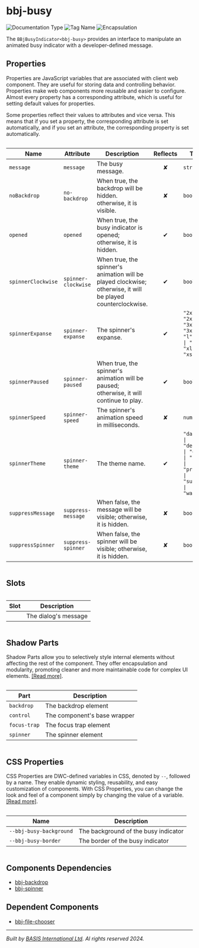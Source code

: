 # bbj-busy
![Documentation Type](https://img.shields.io/badge/Documentation-web--components-%23006aff) ![Tag Name](https://img.shields.io/badge/Component-bbj--busy-%23006aff)  ![Encapsulation](https://img.shields.io/badge/Encapsulation-shadow-%23006aff)

The `BBjBusyIndicator<bbj-busy>` provides an interface to manipulate an animated busy indicator with a developer-defined message.


## Properties 


Properties are JavaScript variables that are associated with client web component.
They are useful for storing data and controlling behavior. Properties make web components more reusable and easier to configure.
Almost every property has a corresponding attribute, which is useful for setting default values for properties.

Some properties reflect their values to attributes and vice versa. This means that if you set a property, the corresponding attribute is set automatically, and if you set an attribute, the corresponding property is set automatically.
<div style="overflow-x: auto;">

| Name                 | Attribute             | Description                                                                                                 | Reflects | Type                                                                                 | Default       |
| -------------------- | --------------------- | ----------------------------------------------------------------------------------------------------------- | :------: | ------------------------------------------------------------------------------------ | ------------- |
| ``message``          | ``message``           | The busy message.                                                                                           | &#x2718; | ``string``                                                                           | ``''``        |
| ``noBackdrop``       | ``no-backdrop``       | When true, the backdrop will be hidden. otherwise, it is visible.                                           | &#x2718; | ``boolean``                                                                          | ``false``     |
| ``opened``           | ``opened``            | When true, the busy indicator is opened; otherwise, it is hidden.                                           | &#x2714; | ``boolean``                                                                          | ``false``     |
| ``spinnerClockwise`` | ``spinner-clockwise`` | When true, the spinner's animation will be played clockwise; otherwise, it will be played counterclockwise. | &#x2714; | ``boolean``                                                                          | ``true``      |
| ``spinnerExpanse``   | ``spinner-expanse``   | The spinner's expanse.                                                                                      | &#x2714; | ``"2xl" \| "2xs" \| "3xl" \| "3xs" \| "l" \| "m" \| "s" \| "xl" \| "xs"``            |               |
| ``spinnerPaused``    | ``spinner-paused``    | When true, the spinner's animation will be paused; otherwise, it will continue to play.                     | &#x2714; | ``boolean``                                                                          | ``false``     |
| ``spinnerSpeed``     | ``spinner-speed``     | The spinner's animation speed in milliseconds.                                                              | &#x2718; | ``number``                                                                           | ``1000``      |
| ``spinnerTheme``     | ``spinner-theme``     | The theme name.                                                                                             | &#x2714; | ``"danger" \| "default" \| "gray" \| "info" \| "primary" \| "success" \| "warning"`` | ``'default'`` |
| ``suppressMessage``  | ``suppress-message``  | When false, the message will be visible; otherwise, it is hidden.                                           | &#x2718; | ``boolean``                                                                          | ``false``     |
| ``suppressSpinner``  | ``suppress-spinner``  | When false, the spinner will be visible; otherwise, it is hidden.                                           | &#x2718; | ``boolean``                                                                          | ``false``     |


</div>

## Slots

<div style="overflow-x: auto;">

| Slot  | Description          |
| ----- | -------------------- |
|       | The dialog's message |


</div>

## Shadow Parts


Shadow Parts allow you to selectively style internal elements without affecting the rest of the component.
They offer encapsulation and modularity, promoting cleaner and more maintainable code for complex UI elements. [[Read more]](theme-engine/css-shadow-parts).
<div style="overflow-x: auto;">

| Part           | Description                  |
| -------------- | ---------------------------- |
| ``backdrop``   | The backdrop element         |
| ``control``    | The component's base wrapper |
| ``focus-trap`` | The focus trap element       |
| ``spinner``    | The spinner element          |


</div>

## CSS Properties


CSS Properties are DWC-defined variables in CSS, denoted by `--`, followed by a name.
They enable dynamic styling, reusability, and easy customization of components.
With CSS Properties, you can change the look and feel of a component simply by changing the value of a variable.
[[Read more]](theme-engine/css-variables).
<div style="overflow-x: auto;">

| Name                      | Description                          |
| ------------------------- | ------------------------------------ |
| ``--bbj-busy-background`` | The background of the busy indicator |
| ``--bbj-busy-border``     | The border of the busy indicator     |


</div>

## Components Dependencies

- [bbj-backdrop](web-components/bbj-backdrop.md)
- [bbj-spinner](web-components/bbj-spinner.md)


## Dependent Components

- [bbj-file-chooser](web-components/bbj-file-chooser.md)


----------------------------------------------
*Built by [BASIS International Ltd](https://www.basis.cloud/). Al rights reserved 2024.*
